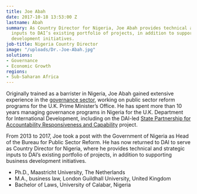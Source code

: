 ```yaml
---
title: Joe Abah
date: 2017-10-18 13:53:00 Z
lastname: Abah
summary: As Country Director for Nigeria, Joe Abah provides technical and strategic
  inputs to DAI’s existing portfolio of projects, in addition to supporting business
  development initiatives.
job-title: Nigeria Country Director
image: "/uploads/Dr.-Joe-Abah.jpg"
solutions:
- Governance
- Economic Growth
regions:
- Sub-Saharan Africa
---
```


Originally trained as a barrister in Nigeria, Joe Abah gained extensive experience in the [governance sector](http://dai-global-developments.com/articles/in-nigeria-governance-champions-can-transform-resource-wealth-into-development-results/), working on public sector reform programs for the U.K. Prime Minister’s Office. He has spent more than 10 years managing governance programs in Nigeria for the U.K. Department for International Development, including on the DAI-led [State Partnership for Accountability Responsiveness and Capability](https://www.dai.com/our-work/projects/nigeria-state-partnership-accountability-responsiveness-and-capability-sparc) project.

From 2013 to 2017, Joe took a post with the Government of Nigeria as Head of the Bureau for Public Sector Reform. He has now returned to DAI to serve as Country Director for Nigeria, where he provides technical and strategic inputs to DAI’s existing portfolio of projects, in addition to supporting business development initiatives.

* Ph.D., Maastricht University, The Netherlands
* M.A., business law, London Guildhall University, United Kingdom
* Bachelor of Laws, University of Calabar, Nigeria